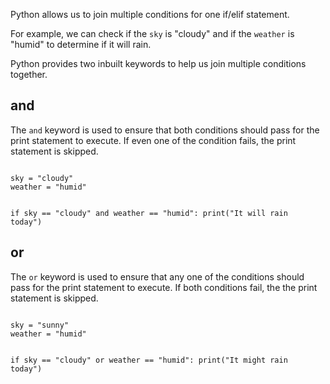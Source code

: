 Python allows us to join multiple conditions for one if/elif statement.

For example, we can check if the `sky` is "cloudy" and if the `weather` is "humid" to determine if it will rain.

Python provides two inbuilt keywords to help us join multiple conditions together.

## and

The `and` keyword is used to ensure that both conditions should pass for the print statement to execute. If even one of the condition fails, the print statement is skipped.

<codeblock language="python" type="lesson">
<code>
sky = "cloudy"
weather = "humid"

if sky == "cloudy" and weather == "humid":
  print("It will rain today")
</code>
</codeblock>

## or

The `or` keyword is used to ensure that any one of the conditions should pass for the print statement to execute. If both conditions fail, the the print statement is skipped.

<codeblock language="python" type="lesson">
<code>
sky = "sunny"
weather = "humid"

if sky == "cloudy" or weather == "humid":
  print("It might rain today")
</code>
</codeblock>